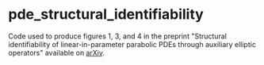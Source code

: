 # pde_structural_identifiability
 
Code used to produce figures 1, 3, and 4 in the preprint "Structural identifiability of linear-in-parameter parabolic PDEs through auxiliary elliptic operators" available on [arXiv](https://arxiv.org/abs/2411.17553).
